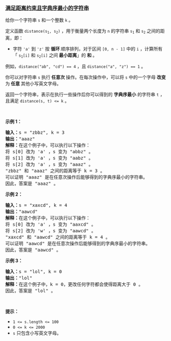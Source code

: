 ### [满足距离约束且字典序最小的字符串](https://leetcode-cn.com/problems/lexicographically-smallest-string-after-operations-with-constraint)

<p>给你一个字符串 <code>s</code> 和一个整数 <code>k</code> 。</p>

<p>定义函数 <code>distance(s<sub>1</sub>, s<sub>2</sub>)</code> ，用于衡量两个长度为 <code>n</code> 的字符串 <code>s<sub>1</sub></code> 和 <code>s<sub>2</sub></code> 之间的距离，即：</p>

<ul>
	<li>字符 <code>'a'</code> 到 <code>'z'</code> 按 <strong>循环 </strong>顺序排列，对于区间 <code>[0, n - 1]</code> 中的 <code>i</code> ，计算所有「 <code>s<sub>1</sub>[i]</code> 和 <code>s<sub>2</sub>[i]</code> 之间<strong> 最小距离</strong>」的 <strong>和 </strong>。</li>
</ul>

<p>例如，<code>distance("ab", "cd") == 4</code> ，且 <code>distance("a", "z") == 1</code> 。</p>

<p>你可以对字符串 <code>s</code> 执行<strong> 任意次 </strong>操作。在每次操作中，可以将 <code>s</code> 中的一个字母 <strong>改变 </strong>为<strong> 任意 </strong>其他小写英文字母。</p>

<p>返回一个字符串，表示在执行一些操作后你可以得到的 <strong>字典序最小</strong> 的字符串 <code>t</code> ，且满足 <code>distance(s, t) &lt;= k</code> 。</p>

<p>&nbsp;</p>

<p><strong class="example">示例 1：</strong></p>

<pre>
<strong>输入：</strong>s = "zbbz", k = 3
<strong>输出：</strong>"aaaz"
<strong>解释：</strong>在这个例子中，可以执行以下操作：
将 s[0] 改为 'a' ，s 变为 "abbz" 。
将 s[1] 改为 'a' ，s 变为 "aabz" 。
将 s[2] 改为 'a' ，s 变为 "aaaz" 。
"zbbz" 和 "aaaz" 之间的距离等于 k = 3 。
可以证明 "aaaz" 是在任意次操作后能够得到的字典序最小的字符串。
因此，答案是 "aaaz" 。
</pre>

<p><strong class="example">示例 2：</strong></p>

<pre>
<strong>输入：</strong>s = "xaxcd", k = 4
<strong>输出：</strong>"aawcd"
<strong>解释：</strong>在这个例子中，可以执行以下操作：
将 s[0] 改为 'a' ，s 变为 "aaxcd" 。
将 s[2] 改为 'w' ，s 变为 "aawcd" 。
"xaxcd" 和 "aawcd" 之间的距离等于 k = 4 。
可以证明 "aawcd" 是在任意次操作后能够得到的字典序最小的字符串。
因此，答案是 "aawcd" 。
</pre>

<p><strong class="example">示例 3：</strong></p>

<pre>
<strong>输入：</strong>s = "lol", k = 0
<strong>输出：</strong>"lol"
<strong>解释：</strong>在这个例子中，k = 0，更改任何字符都会使得距离大于 0 。
因此，答案是 "lol" 。</pre>

<p>&nbsp;</p>

<p><strong>提示：</strong></p>

<ul>
	<li><code>1 &lt;= s.length &lt;= 100</code></li>
	<li><code>0 &lt;= k &lt;= 2000</code></li>
	<li><code>s</code> 只包含小写英文字母。</li>
</ul>
